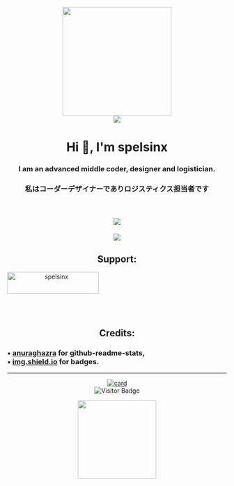 <!DOCTYPE html>
<html>

<head>
	<link rel="stylesheet" href="styles.css">
	<p align="center"> <img width=250 weigth=250 src="https://avatars.githubusercontent.com/u/108368693?s=400&u=f175a148b10a356365b8c9613daa5e3dea2f7a12&v=4" />
		<br>
		<a href="https://t.me/spelsinx"> <img src="https://img.shields.io/badge/Telegram-spelsinx-7d7c84?logo=Telegram&style=for-the-badge" /> </a>
	</p>
	<p align="center">
		<h1 align="center">Hi 👋, I'm spelsinx</h1>
		<h3 align="center">I am an advanced middle coder, designer and logistician.</i><br>
  <h3 align="center">私はコーダーデザイナーでありロジスティクス担当者です</i><br>
<p><br><br>
  <img align="center" src="https://github-readme-stats.vercel.app/api?username=spelsinx&show_icons=true&theme=omni" /><br><br>
  <img align="center" src="https://github-readme-stats.vercel.app/api/top-langs/?username=spelsinx&theme=omni&layout=compact" />
 <h2 align="center" class="margin-bottom-2">Support:</h2>
<p><a href="https://www.buymeacoffee.com/spelsinx" align="center"> <img align="center" src="https://cdn.buymeacoffee.com/buttons/v2/default-yellow.png" height="50" width="210" alt="spelsinx" /></a  align="center"></p  align="center"><br  align="center"><br  align="center">
 <h2 class="margin-bottom-20" align="center">Credits:</h2>
  <h3>• <a href="https://github.com/anuraghazra" align="center">anuraghazra</a> for github-readme-stats,<br align="center">
  • <a href="https://img.shields.io/" align="center">img.shield.io</a align="center"> for badges.</h3>

<div align="center" >
<hr></hr>

[![card](https://github-readme-stats.vercel.app/api?username=spelsinx&theme=tokyonight&show_icons=true)](https://github.com/anuraghazra/github-readme-stats)
<br>
![Visitor Badge](https://visitor-badge.laobi.icu/badge?page_id=danzok.danzok)
</div>
<div align="center">
  <a href="https://github.com/spelsinx">
  <img height="180em" src="https://github-readme-stats.vercel.app/api/top-langs/?username=spelsinx&layout=compact&langs_count=7&theme=tokyonight"/>    
</div>

</body>

</html>
